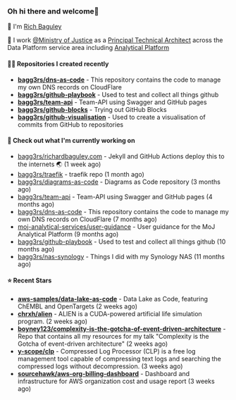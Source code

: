 ### Oh hi there and welcome👋

👐 I'm [Rich Baguley](https://richardbaguley.com/about)

🏢 I work [@Ministry of Justice](https://github.com/ministryofjustice) as a [Principal Technical Architect](https://ddat-capability-framework.service.gov.uk/role/technical-architect#principal-technical-architect) across the Data Platform service area including [Analytical Platform](https://user-guidance.analytical-platform.service.justice.gov.uk/)

#### 👨‍💻 Repositories I created recently
- **[bagg3rs/dns-as-code](https://github.com/bagg3rs/dns-as-code)** - This repository contains the code to manage my own DNS records on CloudFlare
- **[bagg3rs/github-playbook](https://github.com/bagg3rs/github-playbook)** - Used to test and collect all things github
- **[bagg3rs/team-api](https://github.com/bagg3rs/team-api)** - Team-API using Swagger and GitHub pages
- **[bagg3rs/github-blocks](https://github.com/bagg3rs/github-blocks)** - Trying out GitHub Blocks
- **[bagg3rs/github-visualisation](https://github.com/bagg3rs/github-visualisation)** - Used to create a visualisation of commits from GitHub to repositories

#### 👷 Check out what I'm currently working on

- [bagg3rs/richardbaguley.com](https://github.com/bagg3rs/richardbaguley.com) - Jekyll and GitHub Actions deploy this to the internets 🌏 (1 week ago)
- [bagg3rs/traefik](https://github.com/bagg3rs/traefik) - traefik repo (1 month ago)
- [bagg3rs/diagrams-as-code](https://github.com/bagg3rs/diagrams-as-code) - Diagrams as Code repository (3 months ago)
- [bagg3rs/team-api](https://github.com/bagg3rs/team-api) - Team-API using Swagger and GitHub pages (4 months ago)
- [bagg3rs/dns-as-code](https://github.com/bagg3rs/dns-as-code) - This repository contains the code to manage my own DNS records on CloudFlare (7 months ago)
- [moj-analytical-services/user-guidance](https://github.com/moj-analytical-services/user-guidance) - User guidance for the MoJ Analytical Platform (9 months ago)
- [bagg3rs/github-playbook](https://github.com/bagg3rs/github-playbook) - Used to test and collect all things github (10 months ago)
- [bagg3rs/nas-synology](https://github.com/bagg3rs/nas-synology) - Things I did with my Synology NAS (11 months ago)

#### ⭐ Recent Stars


- **[aws-samples/data-lake-as-code](https://github.com/aws-samples/data-lake-as-code)** - Data Lake as Code, featuring ChEMBL and OpenTargets (2 weeks ago)
- **[chrxh/alien](https://github.com/chrxh/alien)** - ALIEN is a CUDA-powered artificial life simulation program. (2 weeks ago)
- **[boyney123/complexity-is-the-gotcha-of-event-driven-architecture](https://github.com/boyney123/complexity-is-the-gotcha-of-event-driven-architecture)** - Repo that contains all my resources for my talk &#34;Complexity is the Gotcha of event-driven architecture&#34; (2 weeks ago)
- **[y-scope/clp](https://github.com/y-scope/clp)** - Compressed Log Processor (CLP) is a free log management tool capable of compressing text logs and searching the compressed logs without decompression. (3 weeks ago)
- **[sourcehawk/aws-org-billing-dashboard](https://github.com/sourcehawk/aws-org-billing-dashboard)** - Dashboard and infrastructure for AWS organization cost and usage report (3 weeks ago)
